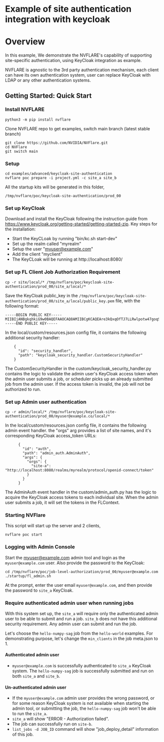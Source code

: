 # Example of site authentication integration with keycloak

# Overview

In this example, We demonstrate the NVFLARE's capability of supporting site-specific authentication, using KeyCloak integration as example.

NVFLARE is agnostic to the 3rd party authentication mechanism, each client can have its own authentication system, user can replace KeyCloak with LDAP or any other authentication systems.

## Getting Started: Quick Start

### Install NVFLARE

```
python3 -m pip install nvflare
```

Clone NVFLARE repo to get examples, switch main branch (latest stable branch)

```
git clone https://github.com/NVIDIA/NVFlare.git
cd NVFlare
git switch main
```

### Setup

```
cd examples/advanced/keycloak-site-authentication
nvflare poc prepare -i project.yml -c site_a site_b
```

All the startup kits will be generated in this folder,
```
/tmp/nvflare/poc/keycloak-site-authentication/prod_00
```

### Set up KeyCloak

Download and install the KeyCloak following the instruction guide from https://www.keycloak.org/getting-started/getting-started-zip. Key steps for the installation:

<!-- markdown-link-check-disable -->

* Start the KeyCLoak by running "bin/kc.sh start-dev"
* Set up the realm called "myrealm"
* Setup the user "myuser@example.com"
* Add the client "myclient"
* The KeyCLoak will be running at http://localhost:8080/

### Set up FL Client Job Authorization Requirement

```
cp -r site/local/* /tmp/nvflare/poc/keycloak-site-authentication/prod_00/site_a/local/* 
```

Save the KeyCloak public_key in the `/tmp/nvflare/poc/keycloak-site-authentication/prod_00/site_a/local/public_key.pem` file, with the following format:

```
-----BEGIN PUBLIC KEY-----
MIIBIjANBgkqhkiG9w0BAQEFAAOCAQ8AMIIBCgKCAQEAre3kQxqOfTJ7LLRwlpotw47goqSsuyFOg9Ihx5IXDMbO8HTGuGQcdDVJaYJQYphfhp2qdw+1o6qVN2yPBxwiBWju/XZQMPbCXRBu2bVDffWJVMoelLDbr3uY9hCgYgmB7qYpDdNOmxb2+xIlg/x0q+vrRRMtdd8SGicvjg0mQSEEF4a7QOSwuDnwBX8+bMOXfyB5qQJlakNVND1Bc+MjDENkHLtImVowX9XZcz8M6Ap9Eq1z2agl6lmFxTLtZroTE6IQS/dFYPVy4rZ1Zuy5cvs/3j+SYzlplH/iP3qZs8UiKrTJMmfIuLmDbP3hEAOsEmQ/M3lRxnE4wuGxvel5rwIDAQAB
-----END PUBLIC KEY-----
```

In the local/custom/resources.json config file, it contains the following additional security handler:

```
    {
      "id": "security_handler",
      "path": "keycloak_security_handler.CustomSecurityHandler"
    }
```

The CustomSecurityHandler in the custom/keycloak_security_handler.py contains the logic to validate the admin user's KeyCloak access token when the admin user submits a job, or scheduler picks up an already submitted job from the admin user. If the access token is invalid, the job will not be authorized to run.

### Set up Admin user authentication

```
cp -r admin/local/* /tmp/nvflare/poc/keycloak-site-authentication/prod_00/myuser@example.co/local/* 
```

In the local/custom/resources.json config file, it contains the following admin event handler. the "orgs" arg provides a list of site names, and it's corresponding KeyCloak access_token URLs:

```
      {
        "id": "auth",
        "path": "admin_auth.AdminAuth",
        "args": {
          "orgs": {
            "site-a": "http://localhost:8080/realms/myrealm/protocol/openid-connect/token"
          }
        }
      }
```

The AdminAuth event handler in the custom/admin_auth.py has the logic to acquire the KeyCloak access tokens to each individual site. When the admin user submits a job, it will set the tokens in the FLContext.

### Starting NVFlare

This script will start up the server and 2 clients,
```
nvflare poc start
```

### Logging with Admin Console

Start the myuser@example.com admin tool and login as the `myuser@example.com` user. Also provide the password to the KeyCloak:

```
cd /tmp/nvflare/poc/job-level-authorization/prod_00/myuser@example.com
./startup/fl_admin.sh
```

At the prompt, enter the user email `myuser@example.com`, and then provide the password to `site_a` KeyCloak.


### Require authenticated admin user when running jobs

With this system set up, the `site_a` will require only the authenticated admin user to be able to submit and run a job. `site_b` does not have this additional security requirement. Any admin user can submit and run the job.

Let's choose the `hello-numpy-sag` job from the `hello-world` examples. For demonstrating purpose, let's change the `min_clients` in the job meta.json to 1.  

#### Authenticated admin user

* `myuser@example.com` is successfully authenticated to `site_a` KeyCloak system. The `hello-numpy-sag` job is successfully submitted and run on both `site_a` and `site_b`.

#### Un-authenticated admin user

* If the `myuser@example.com` admin user provides the wrong password, or for some reason KeyCloak system is not available when starting the admin tool, or submitting the job, the `hello-numpy-sag` job won't be able to run the `site_a`. 
* `site_a` will show "ERROR - Authorization failed".
* The job can successfully run on `site-b`.
* `list_jobs -d JOB_ID` command will show "job_deploy_detail" information of this job.

<!-- markdown-link-check-enable -->
